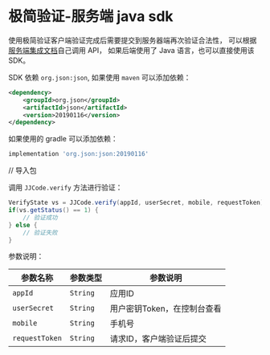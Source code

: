 # 极简验证-服务端 java sdk

使用极简验证客户端验证完成后需要提交到服务器端再次验证合法性，
可以根据[服务端集成文档](https://www.jijiancode.com/doc/guide/end.html)自己调用 API，
如果后端使用了 Java 语言，也可以直接使用该SDK。

SDK 依赖 `org.json:json`, 如果使用 `maven` 可以添加依赖：
```xml
<dependency>
    <groupId>org.json</groupId>
    <artifactId>json</artifactId>
    <version>20190116</version>
</dependency>
```

如果使用的 gradle 可以添加依赖：
```gradle
implementation 'org.json:json:20190116'
```

// 导入包


调用 `JJCode.verify` 方法进行验证：

```java
VerifyState vs = JJCode.verify(appId, userSecret, mobile, requestToken);
if(vs.getStatus() == 1) {
    // 验证成功
} else {
    // 验证失败
}
```

参数说明：

| 参数名称 | 参数类型 | 参数说明 |
| --- | --- | --- |
| `appId` | `String` | 应用ID |
| `userSecret` | `String` | 用户密钥Token，在控制台查看 |
| `mobile` | `String` | 手机号 |
| `requestToken` | `String` | 请求ID，客户端验证后提交 |